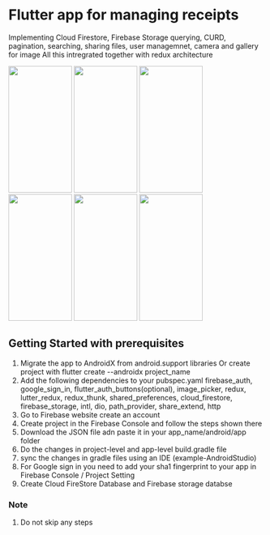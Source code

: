 # Flutter app for managing receipts 

Implementing Cloud Firestore, Firebase Storage querying, CURD, pagination, searching, sharing files, user managemnet, camera and gallery for image
All this intregrated together with redux architecture

<img  width="125" height="250" src="https://user-images.githubusercontent.com/45196516/81468363-c15b6580-91fc-11ea-866b-390176e8bfa8.jpeg">
<img  width="125" height="250" src="https://user-images.githubusercontent.com/45196516/81468374-d20bdb80-91fc-11ea-9ae4-63e96ce6f0e1.jpeg">
<img  width="125" height="250" src="https://user-images.githubusercontent.com/45196516/81468403-fe275c80-91fc-11ea-9d04-2ddd315dca6e.jpeg">
<img  width="125" height="250" src="https://user-images.githubusercontent.com/45196516/81468392-f071d700-91fc-11ea-8032-3e03c44dad03.jpeg">
<img  width="125" height="250" src="https://user-images.githubusercontent.com/45196516/81468547-db497800-91fd-11ea-86dc-3cff6290eb54.jpeg">
<img  width="125" height="250" src="https://user-images.githubusercontent.com/45196516/81468549-dbe20e80-91fd-11ea-87e0-596ec3fb389f.jpeg">


## Getting Started with prerequisites

1. Migrate the app to AndroidX from android.support libraries
    Or create project with flutter create --androidx project_name
2. Add the following dependencies to your pubspec.yaml
    firebase_auth, google_sign_in, flutter_auth_buttons(optional), image_picker, redux, lutter_redux, redux_thunk, shared_preferences, cloud_firestore, firebase_storage, intl, dio, path_provider, share_extend, http   
3. Go to Firebase website create an account 
4. Create project in the Firebase Console and follow the steps shown there
5. Download the JSON file adn paste it in your app_name/android/app folder
6. Do the changes in project-level and app-level build.gradle file
7. sync the changes in gradle files using an IDE (example-AndroidStudio)
8. For Google sign in you need to add your sha1 fingerprint to your app in Firebase Console / Project Setting
9. Create Cloud FireStore Database and Firebase storage databse

### Note

1. Do not skip any steps

